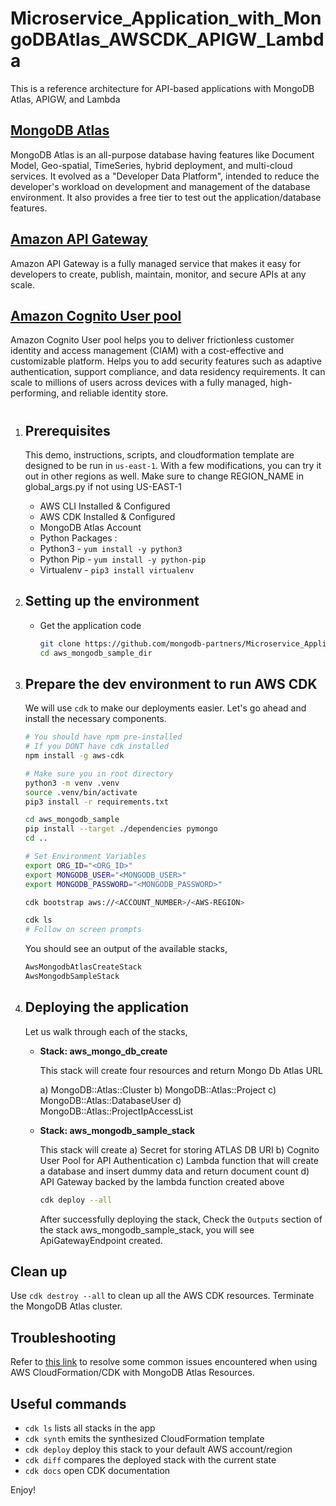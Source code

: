 # Microservice_Application_with_MongoDBAtlas_AWSCDK_APIGW_Lambda
This is a reference architecture for API-based applications with MongoDB Atlas, APIGW, and Lambda

## [MongoDB Atlas](https://www.mongodb.com/atlas) 
MongoDB Atlas is an all-purpose database having features like Document Model, Geo-spatial, TimeSeries, hybrid deployment, and multi-cloud services.
It evolved as a "Developer Data Platform", intended to reduce the developer's workload on development and management of the database environment.
It also provides a free tier to test out the application/database features.

## [Amazon API Gateway](https://aws.amazon.com/api-gateway/)

Amazon API Gateway is a fully managed service that makes it easy for developers to create, publish, maintain, monitor, and secure APIs at any scale.

## [Amazon Cognito User pool](https://aws.amazon.com/pm/cognito)

Amazon Cognito User pool helps you to deliver frictionless customer identity and access management (CIAM) with a cost-effective and customizable platform. Helps you to add security features such as adaptive authentication, support compliance, and data residency requirements. It can scale to millions of users across devices with a fully managed, high-performing, and reliable identity store.
#


1.  ## Prerequisites

    This demo, instructions, scripts, and cloudformation template are designed to be run in `us-east-1`. With a few modifications, you can try it out in other regions as well. Make sure to change REGION_NAME in global_args.py if not using US-EAST-1

    -  AWS CLI Installed & Configured 
    -  AWS CDK Installed & Configured
    -  MongoDB Atlas Account 
    -  Python Packages :
      - Python3 - `yum install -y python3`
      - Python Pip - `yum install -y python-pip`
      - Virtualenv - `pip3 install virtualenv`

1.  ## Setting up the environment

    - Get the application code

      ```bash
      git clone https://github.com/mongodb-partners/Microservice_Application_with_MongoDBAtlas_AWSCDK_APIGW_Lambda.git
      cd aws_mongodb_sample_dir
      ```

1.  ## Prepare the dev environment to run AWS CDK

    We will use `cdk` to make our deployments easier. Let's go ahead and install the necessary components.

    ```bash
    # You should have npm pre-installed
    # If you DONT have cdk installed
    npm install -g aws-cdk

    # Make sure you in root directory
    python3 -m venv .venv
    source .venv/bin/activate
    pip3 install -r requirements.txt

    cd aws_mongodb_sample
	pip install --target ./dependencies pymongo
	cd ..

    # Set Environment Variables
    export ORG_ID="<ORG_ID>"
    export MONGODB_USER="<MONGODB_USER>"
    export MONGODB_PASSWORD="<MONGODB_PASSWORD>"

    cdk bootstrap aws://<ACCOUNT_NUMBER>/<AWS-REGION> 

    ```

    ```bash
    cdk ls
    # Follow on screen prompts
    ```

    You should see an output of the available stacks,

    ```bash
    AwsMongodbAtlasCreateStack
    AwsMongodbSampleStack
    ```

1.  ##  Deploying the application

    Let us walk through each of the stacks,

    - **Stack: aws_mongo_db_create**

      This stack will create four resources and return Mongo Db Atlas URL 

      a)	MongoDB::Atlas::Cluster
      b)	MongoDB::Atlas::Project
      c)	MongoDB::Atlas::DatabaseUser
      d)	MongoDB::Atlas::ProjectIpAccessList

    - **Stack: aws_mongodb_sample_stack**

      This stack will create 
      a)	Secret for storing ATLAS DB URI
      b)	Cognito User Pool for API Authentication
      c)	Lambda function that will create a database and insert dummy data and return document count
      d)	API Gateway backed by the lambda function created above


      ```bash
      cdk deploy --all
      ```

      After successfully deploying the stack, Check the `Outputs` section of the stack aws_mongodb_sample_stack, you will see ApiGatewayEndpoint created.

## **Clean up**

Use `cdk destroy --all` to clean up all the AWS CDK resources. 
Terminate the MongoDB Atlas cluster.

## Troubleshooting

Refer to [this link](https://github.com/mongodb/mongodbatlas-cloudformation-resources/tree/master#troubleshooting) to resolve some common issues encountered when using AWS CloudFormation/CDK with MongoDB Atlas Resources.



## Useful commands

 * `cdk ls`          lists all stacks in the app
 * `cdk synth`       emits the synthesized CloudFormation template
 * `cdk deploy`      deploy this stack to your default AWS account/region
 * `cdk diff`        compares the deployed stack with the current state
 * `cdk docs`        open CDK documentation

Enjoy!
